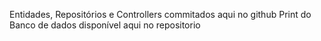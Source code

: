 Entidades, Repositórios e Controllers commitados aqui no github
Print do Banco de dados disponível aqui no repositorio
